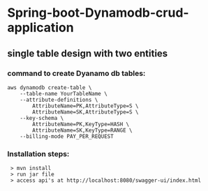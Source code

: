 # Spring-boot-Dynamodb-crud-application 

## single table design with two entities

### command to create Dyanamo db tables:

```
aws dynamodb create-table \
    --table-name YourTableName \
    --attribute-definitions \
        AttributeName=PK,AttributeType=S \
        AttributeName=SK,AttributeType=S \
    --key-schema \
        AttributeName=PK,KeyType=HASH \
        AttributeName=SK,KeyType=RANGE \
    --billing-mode PAY_PER_REQUEST
```


### Installation steps:
     > mvn install 
     > run jar file
     > access api's at http://localhost:8080/swagger-ui/index.html